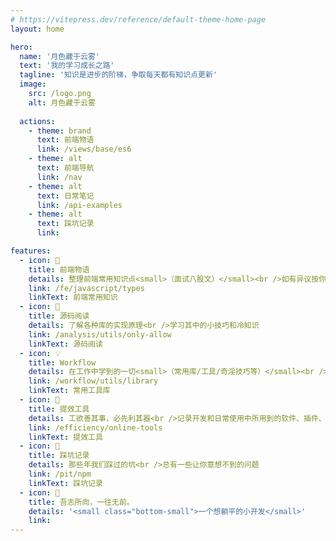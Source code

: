 ```yaml
---
# https://vitepress.dev/reference/default-theme-home-page
layout: home

hero:
  name: '月色藏于云雾'
  text: '我的学习成长之路'
  tagline: '知识是进步的阶梯，争取每天都有知识点更新'
  image:
    src: /logo.png
    alt: 月色藏于云雾
    
  actions:
    - theme: brand
      text: 前端物语
      link: /views/base/es6
    - theme: alt
      text: 前端导航
      link: /nav
    - theme: alt
      text: 日常笔记
      link: /api-examples
    - theme: alt
      text: 踩坑记录
      link:

features:
  - icon: 📖
    title: 前端物语
    details: 整理前端常用知识点<small>（面试八股文）</small><br />如有异议按你的理解为主，不接受反驳
    link: /fe/javascript/types
    linkText: 前端常用知识
  - icon: 📘
    title: 源码阅读
    details: 了解各种库的实现原理<br />学习其中的小技巧和冷知识
    link: /analysis/utils/only-allow
    linkText: 源码阅读
  - icon: 💡
    title: Workflow
    details: 在工作中学到的一切<small>（常用库/工具/奇淫技巧等）</small><br />配合 CV 大法来更好的摸鱼
    link: /workflow/utils/library
    linkText: 常用工具库
  - icon: 🧰
    title: 提效工具
    details: 工欲善其事，必先利其器<br />记录开发和日常使用中所用到的软件、插件、扩展等
    link: /efficiency/online-tools
    linkText: 提效工具
  - icon: 🐞
    title: 踩坑记录
    details: 那些年我们踩过的坑<br />总有一些让你意想不到的问题
    link: /pit/npm
    linkText: 踩坑记录
  - icon: 💯
    title: 吾志所向，一往无前。
    details: '<small class="bottom-small">一个想躺平的小开发</small>'
    link: 
---
```


<style>
.VPImage.image-src:hover {
    transform: translate(-50%, -50%) rotate(666turn);
    transition: transform 59s 1s cubic-bezier(0.34, 0, 0.84, 1);
}
</style>
